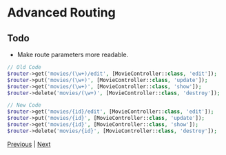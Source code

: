 # Advanced Routing <!-- omit from toc -->

## Todo

- Make route parameters more readable.

```php
// Old Code
$router->get('movies/(\w+)/edit', [MovieController::class, 'edit']);
$router->put('movies/(\w+)', [MovieController::class, 'update']);
$router->get('movies/(\w+)', [MovieController::class, 'show']);
$router->delete('movies/(\w+)', [MovieController::class, 'destroy']);

// New Code
$router->get('movies/{id}/edit', [MovieController::class, 'edit']);
$router->put('movies/{id}', [MovieController::class, 'update']);
$router->get('movies/{id}', [MovieController::class, 'show']);
$router->delete('movies/{id}', [MovieController::class, 'destroy']);
```

[Previous](./routing.md) | [Next](./helper.md)
